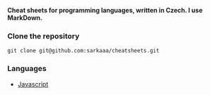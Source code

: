 **Cheat sheets for programming languages, written in Czech. I use MarkDown.**

### Clone the repository
``` git clone git@github.com:sarkaaa/cheatsheets.git ```

### Languages
* [Javascript](Javascript)
